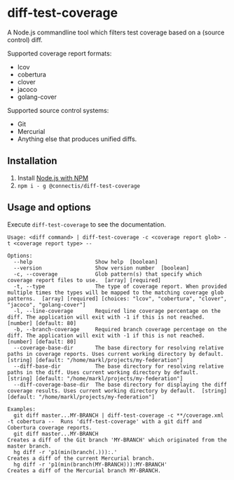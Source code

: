 # diff-test-coverage
A Node.js commandline tool which filters test coverage based on a (source control) diff.

Supported coverage report formats:
- lcov
- cobertura
- clover
- jacoco
- golang-cover

Supported source control systems:
- Git
- Mercurial
- Anything else that produces unified diffs.

## Installation
1. Install [Node.js with NPM](https://nodejs.org/en/download/)
2. `npm i - g @connectis/diff-test-coverage`

## Usage and options
Execute `diff-test-coverage` to see the documentation.
```
Usage: <diff command> | diff-test-coverage -c <coverage report glob> -t <coverage report type> --

Options:
  --help                    Show help  [boolean]
  --version                 Show version number  [boolean]
  -c, --coverage            Glob pattern(s) that specify which coverage report files to use.  [array] [required]
  -t, --type                The type of coverage report. When provided multiple times the types will be mapped to the matching coverage glob patterns.  [array] [required] [choices: "lcov", "cobertura", "clover", "jacoco", "golang-cover"]
  -l, --line-coverage       Required line coverage percentage on the diff. The application will exit with -1 if this is not reached.  [number] [default: 80]
  -b, --branch-coverage     Required branch coverage percentage on the diff. The application will exit with -1 if this is not reached.  [number] [default: 80]
  --coverage-base-dir       The base directory for resolving relative paths in coverage reports. Uses current working directory by default.  [string] [default: "/home/markl/projects/my-federation"]
  --diff-base-dir           The base directory for resolving relative paths in the diff. Uses current working directory by default.  [string] [default: "/home/markl/projects/my-federation"]
  --diff-coverage-base-dir  The base directory for displaying the diff coverage results. Uses current working directory by default.  [string] [default: "/home/markl/projects/my-federation"]

Examples:
  git diff master...MY-BRANCH | diff-test-coverage -c **/coverage.xml -t cobertura --  Runs 'diff-test-coverage' with a git diff and Cobertura coverage reports.
  git diff master...MY-BRANCH                                                          Creates a diff of the Git branch 'MY-BRANCH' which originated from the master branch.
  hg diff -r 'p1(min(branch(.))):.'                                                    Creates a diff of the current Mercurial branch.
  hg diff -r 'p1(min(branch(MY-BRANCH))):MY-BRANCH'                                    Creates a diff of the Mercurial branch MY-BRANCH.

```
